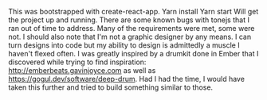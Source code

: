 This was bootstrapped with create-react-app. 
Yarn install
Yarn start
Will get the project up and running. There are some known bugs with tonejs that I ran out of time to address. Many of the requirements were met, some were not. I should also note that I'm not a graphic designer by any means. I can turn designs into code but my ability to design is admittedly a muscle I haven't flexed often. 
I was greatly inspired by a drumkit done in Ember that I discovered while trying to find inspiration: 
http://emberbeats.gavinjoyce.com as well as https://gogul.dev/software/deep-drum. 
Had I had the time, I would have taken this further and tried to build something similar to those. 




